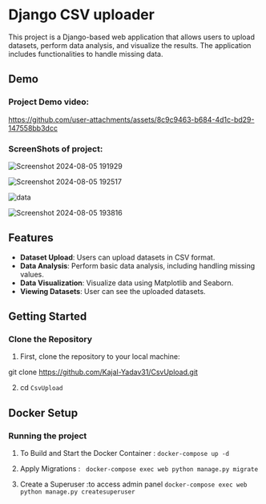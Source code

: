 # Django CSV uploader

This project is a Django-based web application that allows users to upload datasets, perform data analysis, and visualize the results. The application includes functionalities to handle missing data.

## Demo

### Project Demo video:

https://github.com/user-attachments/assets/8c9c9463-b684-4d1c-bd29-147558bb3dcc


### ScreenShots of project:

![Screenshot 2024-08-05 191929](https://github.com/user-attachments/assets/1959369d-2e87-4d26-91f4-ce8136863e19)

![Screenshot 2024-08-05 192517](https://github.com/user-attachments/assets/7a110ffa-f41e-4be8-86e3-eff573132f2e)

![data](https://github.com/user-attachments/assets/5db44e6f-55a7-4f07-ad7e-27e4e2d80dec)

![Screenshot 2024-08-05 193816](https://github.com/user-attachments/assets/e3eca64d-dc83-4572-b339-78f582ad7494)


## Features

- **Dataset Upload**: Users can upload datasets in CSV format.
- **Data Analysis**: Perform basic data analysis, including handling missing values.
- **Data Visualization**: Visualize data using Matplotlib and Seaborn.
- **Viewing Datasets**: User can see the uploaded datasets.

## Getting Started

### Clone the Repository

1) First, clone the repository to your local machine:

git clone https://github.com/Kajal-Yadav31/CsvUpload.git


2) cd `CsvUpload`


## Docker Setup

### Running the project

1) To Build and Start the Docker Container :
    `docker-compose up -d`

2) Apply Migrations :
   ` docker-compose exec web python manage.py migrate`

3) Create a Superuser :to access admin panel
    `docker-compose exec web python manage.py createsuperuser`














